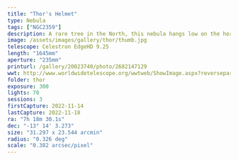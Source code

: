 ```yaml
---
title: "Thor's Helmet"
type: Nebula
tags: ["NGC2359"]
description: A rare tree in the North, this nebula hangs low on the horizon and is elusive to image but beautiful to behold.
image: /assets/images/gallery/thor/thumb.jpg
telescope: Celestron EdgeHD 9.25
length: "1645mm"
aperture: "235mm"
printurl: /gallery/20023740/photo/2682147129
wwt: http://www.worldwidetelescope.org/wwtweb/ShowImage.aspx?reverseparity=False&scale=0.382214&name=thor.jpg&imageurl=https://deepskyworkflows.com/assets/images/gallery/thor/thor.jpg&credits=Jeremy+Likness+at+DeepSkyWorkflows.com+(All+Rights+Reserved)&creditsUrl=&ra=109.671962&dec=-13.192674&x=2060.4&y=1427.4&rotation=90.71&thumb=https://deepskyworkflows.com/assets/images/gallery/thor/thumb.jpg
folder: thor
exposure: 300       
lights: 70
sessions: 3
firstCapture: 2022-11-14 
lastCapture: 2022-11-18
ra: "7h 18m 30.1s"
dec: "-13° 14' 3.273"
size: "31.297 x 23.544 arcmin"
radius: "0.326 deg"
scale: "0.382 arcsec/pixel"
---
```

